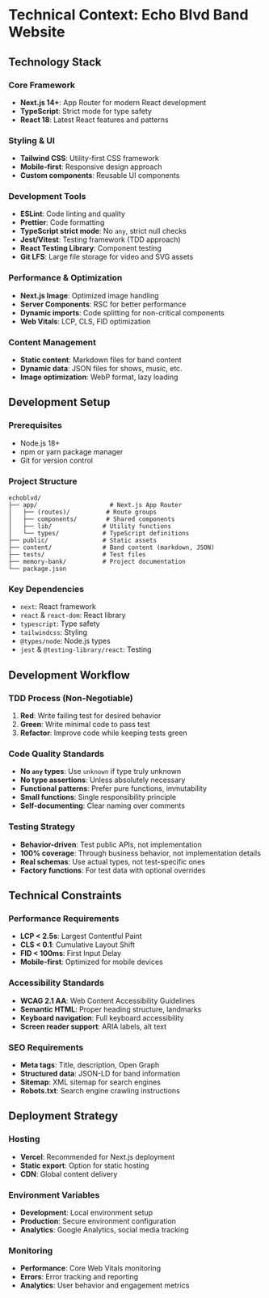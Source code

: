 # Technical Context: Echo Blvd Band Website

## Technology Stack

### Core Framework
- **Next.js 14+**: App Router for modern React development
- **TypeScript**: Strict mode for type safety
- **React 18**: Latest React features and patterns

### Styling & UI
- **Tailwind CSS**: Utility-first CSS framework
- **Mobile-first**: Responsive design approach
- **Custom components**: Reusable UI components

### Development Tools
- **ESLint**: Code linting and quality
- **Prettier**: Code formatting
- **TypeScript strict mode**: No `any`, strict null checks
- **Jest/Vitest**: Testing framework (TDD approach)
- **React Testing Library**: Component testing
- **Git LFS**: Large file storage for video and SVG assets

### Performance & Optimization
- **Next.js Image**: Optimized image handling
- **Server Components**: RSC for better performance
- **Dynamic imports**: Code splitting for non-critical components
- **Web Vitals**: LCP, CLS, FID optimization

### Content Management
- **Static content**: Markdown files for band content
- **Dynamic data**: JSON files for shows, music, etc.
- **Image optimization**: WebP format, lazy loading

## Development Setup

### Prerequisites
- Node.js 18+ 
- npm or yarn package manager
- Git for version control

### Project Structure
```
echoblvd/
├── app/                    # Next.js App Router
│   ├── (routes)/          # Route groups
│   ├── components/        # Shared components
│   ├── lib/              # Utility functions
│   └── types/            # TypeScript definitions
├── public/               # Static assets
├── content/              # Band content (markdown, JSON)
├── tests/                # Test files
├── memory-bank/          # Project documentation
└── package.json
```

### Key Dependencies
- `next`: React framework
- `react` & `react-dom`: React library
- `typescript`: Type safety
- `tailwindcss`: Styling
- `@types/node`: Node.js types
- `jest` & `@testing-library/react`: Testing

## Development Workflow

### TDD Process (Non-Negotiable)
1. **Red**: Write failing test for desired behavior
2. **Green**: Write minimal code to pass test
3. **Refactor**: Improve code while keeping tests green

### Code Quality Standards
- **No `any` types**: Use `unknown` if type truly unknown
- **No type assertions**: Unless absolutely necessary
- **Functional patterns**: Prefer pure functions, immutability
- **Small functions**: Single responsibility principle
- **Self-documenting**: Clear naming over comments

### Testing Strategy
- **Behavior-driven**: Test public APIs, not implementation
- **100% coverage**: Through business behavior, not implementation details
- **Real schemas**: Use actual types, not test-specific ones
- **Factory functions**: For test data with optional overrides

## Technical Constraints

### Performance Requirements
- **LCP < 2.5s**: Largest Contentful Paint
- **CLS < 0.1**: Cumulative Layout Shift
- **FID < 100ms**: First Input Delay
- **Mobile-first**: Optimized for mobile devices

### Accessibility Standards
- **WCAG 2.1 AA**: Web Content Accessibility Guidelines
- **Semantic HTML**: Proper heading structure, landmarks
- **Keyboard navigation**: Full keyboard accessibility
- **Screen reader support**: ARIA labels, alt text

### SEO Requirements
- **Meta tags**: Title, description, Open Graph
- **Structured data**: JSON-LD for band information
- **Sitemap**: XML sitemap for search engines
- **Robots.txt**: Search engine crawling instructions

## Deployment Strategy

### Hosting
- **Vercel**: Recommended for Next.js deployment
- **Static export**: Option for static hosting
- **CDN**: Global content delivery

### Environment Variables
- **Development**: Local environment setup
- **Production**: Secure environment configuration
- **Analytics**: Google Analytics, social media tracking

### Monitoring
- **Performance**: Core Web Vitals monitoring
- **Errors**: Error tracking and reporting
- **Analytics**: User behavior and engagement metrics 